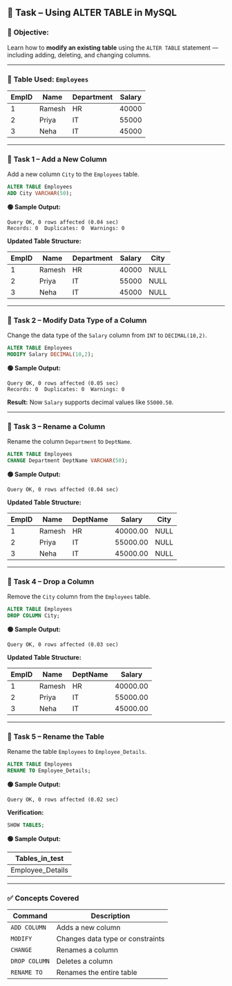 ## 🧩 **Task – Using ALTER TABLE in MySQL**

### 🎯 **Objective:**

Learn how to **modify an existing table** using the `ALTER TABLE` statement — including adding, deleting, and changing columns.

---

### 🔹 **Table Used:** `Employees`

| EmpID | Name   | Department | Salary |
| ----- | ------ | ---------- | ------ |
| 1     | Ramesh | HR         | 40000  |
| 2     | Priya  | IT         | 55000  |
| 3     | Neha   | IT         | 45000  |

---

### 🔹 **Task 1 – Add a New Column**

Add a new column `City` to the `Employees` table.

```sql
ALTER TABLE Employees
ADD City VARCHAR(50);
```

**🟢 Sample Output:**

```
Query OK, 0 rows affected (0.04 sec)
Records: 0  Duplicates: 0  Warnings: 0
```

**Updated Table Structure:**

| EmpID | Name   | Department | Salary | City |
| ----- | ------ | ---------- | ------ | ---- |
| 1     | Ramesh | HR         | 40000  | NULL |
| 2     | Priya  | IT         | 55000  | NULL |
| 3     | Neha   | IT         | 45000  | NULL |

---

### 🔹 **Task 2 – Modify Data Type of a Column**

Change the data type of the `Salary` column from `INT` to `DECIMAL(10,2)`.

```sql
ALTER TABLE Employees
MODIFY Salary DECIMAL(10,2);
```

**🟢 Sample Output:**

```
Query OK, 0 rows affected (0.05 sec)
Records: 0  Duplicates: 0  Warnings: 0
```

**Result:**
Now `Salary` supports decimal values like `55000.50`.

---

### 🔹 **Task 3 – Rename a Column**

Rename the column `Department` to `DeptName`.

```sql
ALTER TABLE Employees
CHANGE Department DeptName VARCHAR(50);
```

**🟢 Sample Output:**

```
Query OK, 0 rows affected (0.04 sec)
```

**Updated Table Structure:**

| EmpID | Name   | DeptName | Salary   | City |
| ----- | ------ | -------- | -------- | ---- |
| 1     | Ramesh | HR       | 40000.00 | NULL |
| 2     | Priya  | IT       | 55000.00 | NULL |
| 3     | Neha   | IT       | 45000.00 | NULL |

---

### 🔹 **Task 4 – Drop a Column**

Remove the `City` column from the `Employees` table.

```sql
ALTER TABLE Employees
DROP COLUMN City;
```

**🟢 Sample Output:**

```
Query OK, 0 rows affected (0.03 sec)
```

**Updated Table Structure:**

| EmpID | Name   | DeptName | Salary   |
| ----- | ------ | -------- | -------- |
| 1     | Ramesh | HR       | 40000.00 |
| 2     | Priya  | IT       | 55000.00 |
| 3     | Neha   | IT       | 45000.00 |

---

### 🔹 **Task 5 – Rename the Table**

Rename the table `Employees` to `Employee_Details`.

```sql
ALTER TABLE Employees
RENAME TO Employee_Details;
```

**🟢 Sample Output:**

```
Query OK, 0 rows affected (0.02 sec)
```

**Verification:**

```sql
SHOW TABLES;
```

**🟢 Sample Output:**

| Tables_in_test   |
| ---------------- |
| Employee_Details |

---

### ✅ **Concepts Covered**

| Command       | Description                      |
| ------------- | -------------------------------- |
| `ADD COLUMN`  | Adds a new column                |
| `MODIFY`      | Changes data type or constraints |
| `CHANGE`      | Renames a column                 |
| `DROP COLUMN` | Deletes a column                 |
| `RENAME TO`   | Renames the entire table         |
